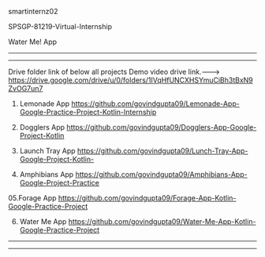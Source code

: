 smartinternz02

SPSGP-81219-Virtual-Internship


Water Me! App


************************************************************************************************************************************
************************************************************************************************************************************

Drive folder link of below all projects Demo video drive link.--->
https://drive.google.com/drive/u/0/folders/1IVqHfUNCXHSYmuCiBh3tBxN9ZvOG7un7



01. Lemonade App
https://github.com/govindgupta09/Lemonade-App-Google-Practice-Project-Kotlin-Internship

02. Dogglers App
https://github.com/govindgupta09/Dogglers-App-Google-Project-Kotlin

03. Launch Tray App
https://github.com/govindgupta09/Lunch-Tray-App-Google-Project-Kotlin-

04. Amphibians App
https://github.com/govindgupta09/Amphibians-App-Google-Project-Practice

05.Forage App
https://github.com/govindgupta09/Forage-App-Kotlin-Google-Practice-Project

06. Water Me App
https://github.com/govindgupta09/Water-Me-App-Kotlin-Google-Practice-Project


************************************************************************************************************************************
************************************************************************************************************************************
